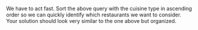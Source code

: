 We have to act fast. Sort the above query with the cuisine type in ascending
order so we can quickly identify which restaurants we want to consider.
Your solution should look very similar to the one above but organized.